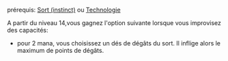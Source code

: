 prérequis: [Sort (instinct)](Sorts#Sort%20(instinct)) ou [Technologie](../1.%20Talent%20de%20base/Technologie.md)

A partir du niveau 14,vous gagnez l'option suivante lorsque vous improvisez des capacités:
- pour 2 mana, vous choisissez un dés de dégâts du sort. Il inflige alors le maximum de points de dégâts.